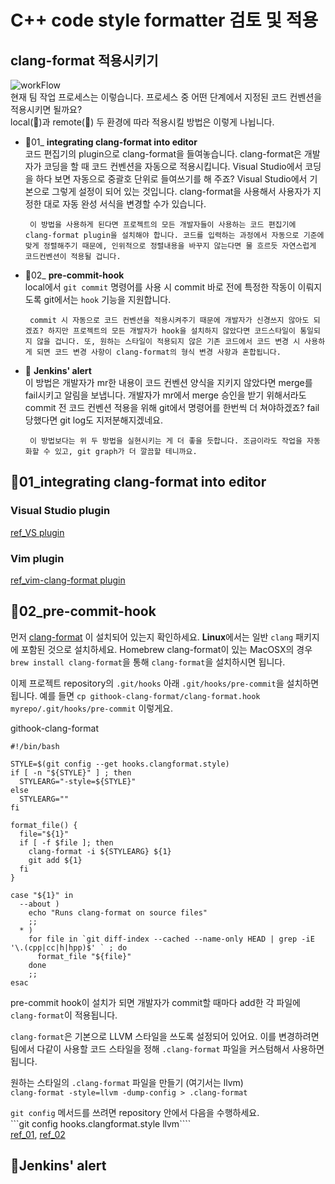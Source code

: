 # C++ code style formatter 검토 및 적용           

## clang-format 적용시키기
![workFlow](https://user-images.githubusercontent.com/58028527/91929565-a071cf80-ed19-11ea-8b65-3eb10d1e24a3.jpg)    
현재 팀 작업 프로세스는 이렇습니다. 프로세스 중 어떤 단계에서 지정된 코드 컨벤션을 적용시키면 될까요?   
local(:tangerine:)과 remote(:lemon:) 두 환경에 따라 적용시킬 방법은 이렇게 나뉩니다.      
       
* :tangerine:01_ **integrating clang-format into editor**   
코드 편집기의 plugin으로 clang-format을 들여놓습니다. clang-format은 개발자가 코딩을 할 때 코드 컨벤션을 자동으로 적용시킵니다. 
Visual Studio에서 코딩을 하다 보면 자동으로 중괄호 단위로 들여쓰기를 해 주죠? Visual Studio에서 기본으로 그렇게 설정이 되어 있는 것입니다.
clang-format을 사용해서 사용자가 지정한 대로 자동 완성 서식을 변경할 수가 있습니다.   
    
       이 방법을 사용하게 된다면 프로젝트의 모든 개발자들이 사용하는 코드 편집기에 clang-format plugin을 설치해야 합니다. 코드를 입력하는 과정에서 자동으로 기준에 맞게 정렬해주기 때문에, 인위적으로 정렬내용을 바꾸지 않는다면 물 흐르듯 자연스럽게 코드컨벤션이 적용될 겁니다.    
    
* :tangerine:02_ **pre-commit-hook**    
local에서 ```git commit``` 명령어를 사용 시 commit 바로 전에 특정한 작동이 이뤄지도록 git에서는 ```hook``` 기능을 지원합니다.    
    
       commit 시 자동으로 코드 컨벤션을 적용시켜주기 때문에 개발자가 신경쓰지 않아도 되겠죠? 하지만 프로젝트의 모든 개발자가 hook을 설치하지 않았다면 코드스타일이 통일되지 않을 겁니다. 또, 원하는 스타일이 적용되지 않은 기존 코드에서 코드 변경 시 사용하게 되면 코드 변경 사항이 clang-format의 형식 변경 사항과 혼합됩니다. 
      
* :lemon: **Jenkins' alert**   
이 방법은 개발자가 mr한 내용이 코드 컨벤션 양식을 지키지 않았다면 merge를 fail시키고 알림을 보냅니다. 
개발자가 mr에서 merge 승인을 받기 위해서라도 commit 전 코드 컨벤션 적용을 위해 git에서 명령어를 한번씩 더 쳐야하겠죠? fail당했다면 git log도 지저분해지겠네요.    
    
       이 방법보다는 위 두 방법을 실현시키는 게 더 좋을 듯합니다. 조금이라도 작업을 자동화할 수 있고, git graph가 더 깔끔할 테니까요.     
   
   
## :tangerine:01_integrating clang-format into editor   
    
### Visual Studio plugin
[ref_VS plugin](https://devblogs.microsoft.com/cppblog/clangformat-support-in-visual-studio-2017-15-7-preview-1/)    
     
### Vim plugin
[ref_vim-clang-format plugin](https://github.com/rhysd/vim-clang-format)    
    
## :tangerine:02_pre-commit-hook   
먼저 [clang-format](http://clang.llvm.org/docs/ClangFormat.html) 이 설치되어 있는지 확인하세요. **Linux**에서는 일반 ```clang``` 패키지에 포함된 것으로 설치하세요. Homebrew clang-format이 있는 MacOSX의 경우 ```brew install clang-format```을 통해 ```clang-format```을 설치하시면 됩니다.    
    
이제 프로젝트 repository의 ```.git/hooks``` 아래 ```.git/hooks/pre-commit```을 설치하면 됩니다. 
예를 들면 ```cp githook-clang-format/clang-format.hook myrepo/.git/hooks/pre-commit``` 이렇게요.
    
githook-clang-format
```
#!/bin/bash

STYLE=$(git config --get hooks.clangformat.style)
if [ -n "${STYLE}" ] ; then
  STYLEARG="-style=${STYLE}"
else
  STYLEARG=""
fi

format_file() {
  file="${1}"
  if [ -f $file ]; then
    clang-format -i ${STYLEARG} ${1}
    git add ${1}
  fi
}

case "${1}" in
  --about )
    echo "Runs clang-format on source files"
    ;;
  * )
    for file in `git diff-index --cached --name-only HEAD | grep -iE '\.(cpp|cc|h|hpp)$' ` ; do
      format_file "${file}"
    done
    ;;
esac
```
pre-commit hook이 설치가 되면 개발자가 commit할 때마다 add한 각 파일에 ```clang-format```이 적용됩니다.   

```clang-format```은 기본으로 LLVM 스타일을 쓰도록 설정되어 있어요. 이를 변경하려면 팀에서 다같이 사용할 코드 스타일을 정해 ```.clang-format``` 파일을 커스텀해서 사용하면 됩니다. 

원하는 스타일의 ```.clang-format``` 파일을 만들기 (여기서는 llvm)     
```clang-format -style=llvm -dump-config > .clang-format``` 

```git config``` 메서드를 쓰려면 repository 안에서 다음을 수행하세요.    
```git config hooks.clangformat.style llvm````           
[ref_01](https://gist.github.com/alexeagle/c8ed91b14a407342d9a8e112b5ac7dab), [ref_02](https://github.com/andrewseidl/githook-clang-format)    
      
      
      
## :lemon:Jenkins' alert

 
      
